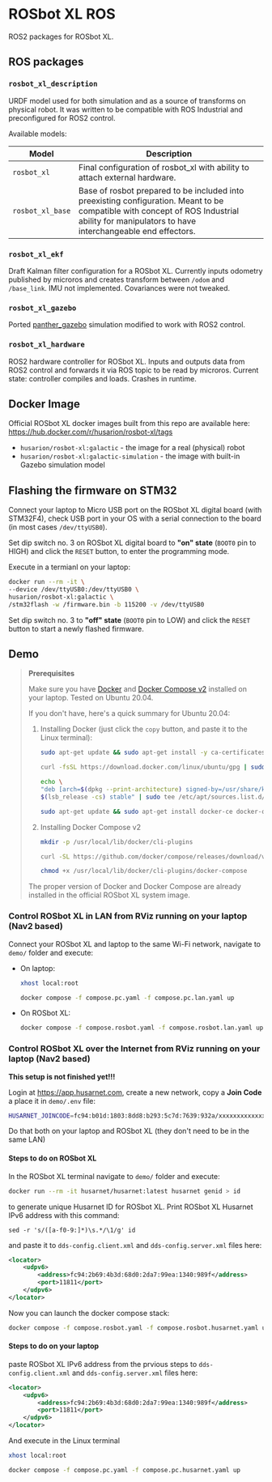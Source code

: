 # ROSbot XL ROS

ROS2 packages for ROSbot XL.

## ROS packages

### `rosbot_xl_description`

URDF model used for both simulation and as a source of transforms on physical robot. It was written to be compatible with ROS Industrial and preconfigured for ROS2 control.

Available models:

| Model | Description |
| - | - |
| `rosbot_xl` | Final configuration of rosbot_xl with ability to attach external hardware. |
| `rosbot_xl_base` | Base of rosbot prepared to be included into preexisting configuration. Meant to be compatible with concept of ROS Industrial ability for manipulators to have interchangeable end effectors. |


### `rosbot_xl_ekf`

Draft Kalman filter configuration for a ROSbot XL. Currently inputs odometry published by microros and creates transform between `/odom` and `/base_link`. IMU not implemented. Covariances were not tweaked.

### `rosbot_xl_gazebo`

Ported [panther_gazebo](https://github.com/husarion/panther_simulation/tree/ros2/panther_gazebo) simulation modified to work with ROS2 control.

### `rosbot_xl_hardware`

ROS2 hardware controller for ROSbot XL. Inputs and outputs data from ROS2 control and forwards it via ROS topic to be read by microros. Current state: controller compiles and loads. Crashes in runtime.


## Docker Image

Official ROSbot XL docker images built from this repo are available here: https://hub.docker.com/r/husarion/rosbot-xl/tags

- `husarion/rosbot-xl:galactic` - the image for a real (physical) robot
- `husarion/rosbot-xl:galactic-simulation` - the image with built-in Gazebo simulation model

## Flashing the firmware on STM32

Connect your laptop to Micro USB port on the ROSbot XL digital board (with STM32F4), check USB port in your OS with a serial connection to the board (in most cases `/dev/ttyUSB0`).

Set dip switch no. 3 on ROSbot XL digital board to **"on" state** (`BOOT0` pin to HIGH) and click the `RESET` button, to enter the programming mode.

Execute in a termianl on your laptop:

```bash
docker run --rm -it \
--device /dev/ttyUSB0:/dev/ttyUSB0 \
husarion/rosbot-xl:galactic \
/stm32flash -w /firmware.bin -b 115200 -v /dev/ttyUSB0
```

Set dip switch no. 3 to **"off" state**  (`BOOT0` pin to LOW) and click the `RESET` button to start a newly flashed firmware.

## Demo

> **Prerequisites**
>
> Make sure you have [Docker](https://docs.docker.com/engine/install/ubuntu/#install-using-the-repository) and [Docker Compose v2](https://docs.docker.com/compose/cli-command/#install-on-linux) installed on your laptop. Tested on Ubuntu 20.04.
>
> If you don't have, here's a quick summary for Ubuntu 20.04:
> 
> 1. Installing Docker (just click the `copy` button, and paste it to the Linux terminal):
>     ```bash
>     sudo apt-get update && sudo apt-get install -y ca-certificates curl gnupg lsb-release
>     ```
>     ```bash
>     curl -fsSL https://download.docker.com/linux/ubuntu/gpg | sudo gpg --dearmor -o /usr/share/keyrings/docker-archive-keyring.gpg
>     ```
>     ```bash
>     echo \
>     "deb [arch=$(dpkg --print-architecture) signed-by=/usr/share/keyrings/docker-archive-keyring.gpg] https://download.docker.com/linux/ubuntu \
>     $(lsb_release -cs) stable" | sudo tee /etc/apt/sources.list.d/docker.list > /dev/null
>     ```
>     ```bash
>     sudo apt-get update && sudo apt-get install docker-ce docker-ce-cli containerd.io
>     ```
>
> 2. Installing Docker Compose v2
>     ```bash
>     mkdir -p /usr/local/lib/docker/cli-plugins
>     ```
>     ```bash
>     curl -SL https://github.com/docker/compose/releases/download/v2.2.3/docker-compose-linux-x86_64 -o /usr/local/lib/docker/cli-plugins/docker-compose
>     ```
>     ```bash
>     chmod +x /usr/local/lib/docker/cli-plugins/docker-compose
>     ```
>
> The proper version of Docker and Docker Compose are already installed in the official ROSbot XL system image.

### Control ROSbot XL in LAN from RViz running on your laptop (Nav2 based)

Connect your ROSbot XL and laptop to the same Wi-Fi network, navigate to `demo/` folder and execute:

- On laptop:

    ```bash
    xhost local:root
    ```

    ```bash
    docker compose -f compose.pc.yaml -f compose.pc.lan.yaml up
    ```

- On ROSbot XL:

    ```bash
    docker compose -f compose.rosbot.yaml -f compose.rosbot.lan.yaml up
    ```

### Control ROSbot XL over the Internet from RViz running on your laptop (Nav2 based)

**This setup is not finished yet!!!**

Login at https://app.husarnet.com, create a new network, copy a **Join Code** a place it in `demo/.env` file:

```bash
HUSARNET_JOINCODE=fc94:b01d:1803:8dd8:b293:5c7d:7639:932a/xxxxxxxxxxxxxxxxxxxxxx
```

Do that both on your laptop and ROSbot XL (they don't need to be in the same LAN)

#### Steps to do on ROSbot XL

In the ROSbot XL terminal navigate to `demo/` folder and execute:

```bash
docker run --rm -it husarnet/husarnet:latest husarnet genid > id
```

to generate unique Husarnet ID for ROSbot XL. Print ROSbot XL Husarnet IPv6 address with this command:

```
sed -r 's/([a-f0-9:]*)\s.*/\1/g' id
```

and paste it to `dds-config.client.xml` and `dds-config.server.xml` files here:

```xml
<locator>
    <udpv6>
        <address>fc94:2b69:4b3d:68d0:2da7:99ea:1340:989f</address>
        <port>11811</port>
    </udpv6>
</locator>
```

Now you can launch the docker compose stack:

```bash
docker compose -f compose.rosbot.yaml -f compose.rosbot.husarnet.yaml up
```

#### Steps to do on your laptop

paste ROSbot XL IPv6 address from the prvious steps to `dds-config.client.xml` and `dds-config.server.xml` files here:

```xml
<locator>
    <udpv6>
        <address>fc94:2b69:4b3d:68d0:2da7:99ea:1340:989f</address>
        <port>11811</port>
    </udpv6>
</locator>
```

And execute in the Linux terminal

```bash
xhost local:root
```

```bash
docker compose -f compose.pc.yaml -f compose.pc.husarnet.yaml up
```
